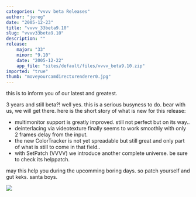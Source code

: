 ```yaml
---
categories: "vvvv beta Releases"
author: "joreg"
date: "2005-12-23"
title: "vvvv_33beta9.10"
slug: "vvvv33beta9.10"
description: ""
release: 
    major: "33"
    minor: "9.10"
    date: "2005-12-22"
    app_file: "sites/default/files/vvvv_beta9.10.zip"
imported: "true"
thumb: "moveyourcamdirectxrenderer0.jpg"
---
```


<!--{SPLIT()}-->
this is to inform you of our latest and greatest. 

3 years and still beta?! well yes. this is a serious busyness to do. bear with us, we will get there. here is the short story of what is new for this release:

* multimonitor support is greatly improved. still not perfect but on its way.. 
* deinterlacing via videotexture finally seems to work smoothly with only 2 frames delay from the input. 
* the new ColorTracker is not yet spreadable but still great and only part of what is still to come in that field..
* with SetPatch (VVVV) we introduce another complete universe. be sure to check its helppatch.

may this help you during the upcomming boring days. 
so patch yourself and gut keks.
santa boys.
 
<!--~~~-->

![](moveyourcamdirectxrenderer0.jpg)

<!--{SPLIT}-->

